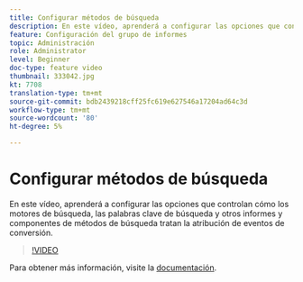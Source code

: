 ```yaml
---
title: Configurar métodos de búsqueda
description: En este vídeo, aprenderá a configurar las opciones que controlan cómo los motores de búsqueda, las palabras clave de búsqueda y otros informes y componentes de métodos de búsqueda tratan la atribución de eventos de conversión.
feature: Configuración del grupo de informes
topic: Administración
role: Administrator
level: Beginner
doc-type: feature video
thumbnail: 333042.jpg
kt: 7708
translation-type: tm+mt
source-git-commit: bdb2439218cff25fc619e627546a17204ad64c3d
workflow-type: tm+mt
source-wordcount: '80'
ht-degree: 5%

---
```



# Configurar métodos de búsqueda

En este vídeo, aprenderá a configurar las opciones que controlan cómo los motores de búsqueda, las palabras clave de búsqueda y otros informes y componentes de métodos de búsqueda tratan la atribución de eventos de conversión.

>[!VIDEO](https://video.tv.adobe.com/v/333042/?quality=12&learn=on)

Para obtener más información, visite la [documentación](https://experienceleague.adobe.com/docs/analytics/admin/admin-tools/finding-methods.html).
